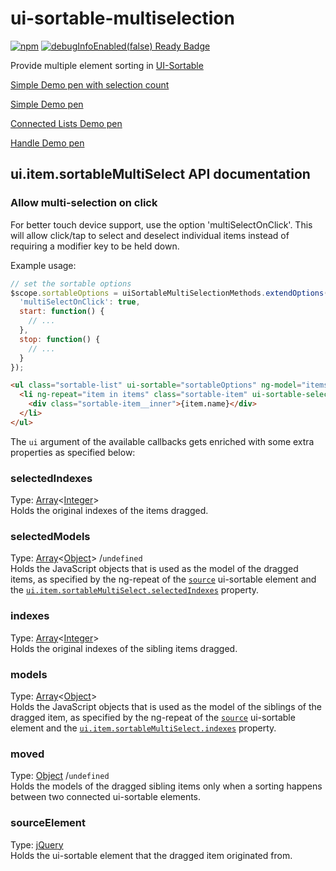 ui-sortable-multiselection
==========================
[![npm](https://img.shields.io/npm/dm/angular-ui-sortable-multiselection.svg)](https://www.npmjs.com/package/angular-ui-sortable-multiselection)
[![debugInfoEnabled(false) Ready Badge](https://rawgit.com/thgreasi/ng-debugInfoDisabled-badges/master/badge1.svg)](https://docs.angularjs.org/guide/production#disabling-debug-data)

Provide multiple element sorting in [UI-Sortable](https://github.com/angular-ui/ui-sortable)

[Simple Demo pen with selection count](http://codepen.io/vanatallin/pen/zqXzmJ)

[Simple Demo pen](http://codepen.io/thgreasi/pen/mJAcL)

[Connected Lists Demo pen](http://codepen.io/thgreasi/pen/FJrxo)

[Handle Demo pen](http://codepen.io/feus4177/pen/zvWvpY)

## ui.item.sortableMultiSelect API documentation

### Allow multi-selection on click
For better touch device support, use the option 'multiSelectOnClick'. This will allow click/tap to select and deselect individual items instead of requiring a modifier key to be held down.

Example usage:

```javascript
// set the sortable options
$scope.sortableOptions = uiSortableMultiSelectionMethods.extendOptions({
  'multiSelectOnClick': true,
  start: function() {
    // ...
  },
  stop: function() {
    // ...
  }
});
```

```html
<ul class="sortable-list" ui-sortable="sortableOptions" ng-model="items">
  <li ng-repeat="item in items" class="sortable-item" ui-sortable-selectable>
    <div class="sortable-item__inner">{item.name}</div>
  </li>
</ul>
```

The `ui` argument of the available callbacks gets enriched with some extra properties as specified below:


### selectedIndexes
Type: [Array](http://api.jquery.com/Types/#Array)<[Integer](http://api.jquery.com/Types/#Integer)>  
Holds the original indexes of the items dragged.

### selectedModels
Type: [Array](http://api.jquery.com/Types/#Array)<[Object](http://api.jquery.com/Types/#Object)> /`undefined`  
Holds the JavaScript objects that is used as the model of the dragged items, as specified by the ng-repeat of the [`source`](#source) ui-sortable element and the [`ui.item.sortableMultiSelect.selectedIndexes`](#selectedindexes) property.



### indexes
Type: [Array](http://api.jquery.com/Types/#Array)<[Integer](http://api.jquery.com/Types/#Integer)>  
Holds the original indexes of the sibling items dragged.

### models
Type: [Array](http://api.jquery.com/Types/#Array)<[Object](http://api.jquery.com/Types/#Object)>  
Holds the JavaScript objects that is used as the model of the siblings of the dragged item, as specified by the ng-repeat of the [`source`](#source) ui-sortable element and the [`ui.item.sortableMultiSelect.indexes`](#indexes) property.

### moved
Type: [Object](http://api.jquery.com/Types/#Object) /`undefined`  
Holds the models of the dragged sibling items only when a sorting happens between two connected ui-sortable elements.

### sourceElement
Type: [jQuery](http://api.jquery.com/Types/#jQuery)  
Holds the ui-sortable element that the dragged item originated from.

